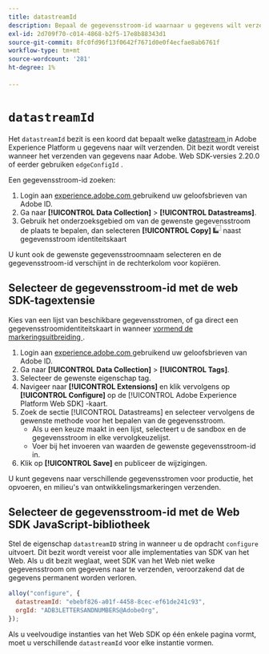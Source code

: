 ```yaml
---
title: datastreamId
description: Bepaal de gegevensstroom-id waarnaar u gegevens wilt verzenden.
exl-id: 2d709f70-c014-4868-b2f5-17e8b88343d1
source-git-commit: 8fc0fd96f13f0642f7671d0e0f4ecfae8ab6761f
workflow-type: tm+mt
source-wordcount: '281'
ht-degree: 1%

---
```


# `datastreamId`

Het `datastreamId` bezit is een koord dat bepaalt welke [ datastream ](../../../datastreams/overview.md) in Adobe Experience Platform u gegevens naar wilt verzenden. Dit bezit wordt vereist wanneer het verzenden van gegevens naar Adobe. Web SDK-versies 2.20.0 of eerder gebruiken `edgeConfigId` .

Een gegevensstroom-id zoeken:

1. Login aan [ experience.adobe.com ](https://experience.adobe.com) gebruikend uw geloofsbrieven van Adobe ID.
1. Ga naar **[!UICONTROL Data Collection]** > **[!UICONTROL Datastreams]**.
1. Gebruik het onderzoeksgebied om van de gewenste gegevensstroom de plaats te bepalen, dan selecteren **[!UICONTROL Copy]** ![ Exemplaar ](../../assets/copy.png) naast gegevensstroom identiteitskaart

U kunt ook de gewenste gegevensstroomnaam selecteren en de gegevensstroom-id verschijnt in de rechterkolom voor kopiëren.

## Selecteer de gegevensstroom-id met de web SDK-tagextensie

Kies van een lijst van beschikbare gegevensstromen, of ga direct een gegevensstroomidentiteitskaart in wanneer [ vormend de markeringsuitbreiding ](/help/tags/extensions/client/web-sdk/web-sdk-extension-configuration.md).

1. Login aan [ experience.adobe.com ](https://experience.adobe.com) gebruikend uw geloofsbrieven van Adobe ID.
1. Ga naar **[!UICONTROL Data Collection]** > **[!UICONTROL Tags]**.
1. Selecteer de gewenste eigenschap tag.
1. Navigeer naar **[!UICONTROL Extensions]** en klik vervolgens op **[!UICONTROL Configure]** op de [!UICONTROL Adobe Experience Platform Web SDK] -kaart.
1. Zoek de sectie [!UICONTROL Datastreams] en selecteer vervolgens de gewenste methode voor het bepalen van de gegevensstroom.
   * Als u een keuze maakt in een lijst, selecteert u de sandbox en de gegevensstroom in elke vervolgkeuzelijst.
   * Voer bij het invoeren van waarden de gewenste gegevensstroom-id in.
1. Klik op **[!UICONTROL Save]** en publiceer de wijzigingen.

U kunt gegevens naar verschillende gegevensstromen voor productie, het opvoeren, en milieu&#39;s van ontwikkelingsmarkeringen verzenden.

## Selecteer de gegevensstroom-id met de Web SDK JavaScript-bibliotheek

Stel de eigenschap `datastreamID` string in wanneer u de opdracht `configure` uitvoert. Dit bezit wordt vereist voor alle implementaties van SDK van het Web. Als u dit bezit weglaat, weet SDK van het Web niet welke gegevensstroom om gegevens naar te verzenden, veroorzakend dat de gegevens permanent worden verloren.

```js
alloy("configure", {
  datastreamId: "ebebf826-a01f-4458-8cec-ef61de241c93",
  orgId: "ADB3LETTERSANDNUMBERS@AdobeOrg",
});
```

Als u veelvoudige instanties van het Web SDK op één enkele pagina vormt, moet u verschillende `datastreamId` voor elke instantie vormen.
